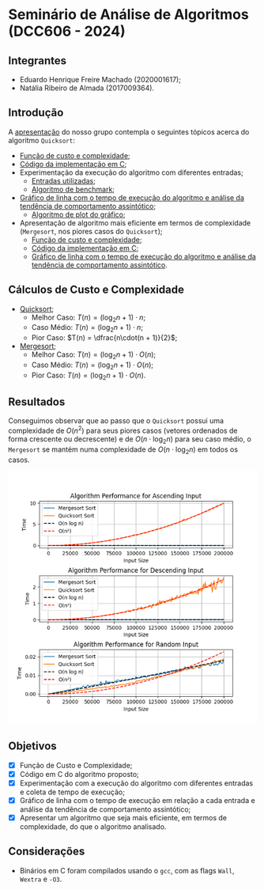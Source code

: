 # Seminário de Análise de Algoritmos (DCC606 - 2024)

## Integrantes

- Eduardo Henrique Freire Machado (2020001617);
- Natália Ribeiro de Almada (2017009364).

## Introdução

A [apresentação](./AAQuicksortPresentation/AAQuickSort.pdf) do nosso grupo contempla o seguintes tópicos acerca do algoritmo `Quicksort`:

- [Função de custo e complexidade](./AAQuicksortPresentation/QuickSort.pdf);
- [Código da implementação em C](./quicksort.c);
- Experimentação da execução do algoritmo com diferentes entradas;
    - [Entradas utilizadas](./inputs/);
    - [Algoritmo de benchmark](./benchmark.py);
- [Gráfico de linha com o tempo de execução do algoritmo e análise da tendência de comportamento assintótico](#resultados);
    - [Algoritmo de plot do gráfico](./plot.py);
- Apresentação de algoritmo mais eficiente em termos de complexidade (`Mergesort`, nos piores casos do `Quicksort`);
    - [Função de custo e complexidade](./AAQuicksortPresentation/MergeSort.pdf);
    - [Código da implementação em C](./mergesort.c);
    - [Gráfico de linha com o tempo de execução do algoritmo e análise da tendência de comportamento assintótico](#resultados).

## Cálculos de Custo e Complexidade

- [Quicksort](./AAQuicksortPresentation/QuickSort.pdf);
    - Melhor Caso: $T(n) = ({\log_2 n} + 1)\cdot{n}$;
    - Caso Médio: $T(n) = ({\log_2 n} + 1)\cdot{n}$;
    - Pior Caso: $T(n) = \dfrac{n\cdot(n + 1)}{2}$;
- [Mergesort](./AAQuicksortPresentation/MergeSort.pdf);
    - Melhor Caso: $T(n) = ({\log_2 n} + 1)\cdot{O(n)}$;
    - Caso Médio: $T(n) = ({\log_2 n} + 1)\cdot{O(n)}$;
    - Pior Caso: $T(n) = ({\log_2 n} + 1)\cdot{O(n)}$.

## Resultados

Conseguimos observar que ao passo que o `Quicksort` possui uma complexidade de $`O(n^2)`$ para seus piores casos (vetores ordenados de forma crescente ou decrescente) e de $`O(n\cdot{\log_2 n})`$ para seu caso médio, o `Mergesort` se mantém numa complexidade de $`O(n\cdot{\log_2 n})`$ em todos os casos.

<div align="center">

![Gráfico para Comparação](./assets/plot.png)

</div>

## Objetivos

- [x] Função de Custo e Complexidade;
- [x] Código em C do algoritmo proposto;
- [x] Experimentação com a execução do algoritmo com diferentes entradas e coleta de tempo de execução;
- [x] Gráfico de linha com o tempo de execução em relação a cada entrada e análise da tendência de comportamento assintótico;
- [x] Apresentar um algoritmo que seja mais eficiente, em termos de complexidade, do que o algoritmo analisado.

## Considerações

- Binários em C foram compilados usando o `gcc`, com as flags `Wall`, `Wextra` e `-O3`.

